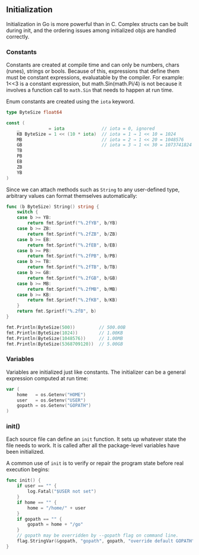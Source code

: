 ## Initialization

Initialization in Go is more powerful than in C. Complex structs can be built during init, and the ordering issues among initialized objs are handled correctly.

### Constants

Constants are created at compile time and can only be numbers, chars (runes), strings or bools. Because of this, expressions that define them must be constant expressions, evaluatable by the compiler. For example: 1<<3 is a constant expression, but math.Sin(math.Pi/4) is not because it involves a function call to `math.Sin` that needs to happen at run time.

Enum constants are created using the `iota` keyword.

```go
type ByteSize float64

const (
    _           = iota              // iota = 0, ignored
    KB ByteSize = 1 << (10 * iota)  // iota = 1 → 1 << 10 = 1024
    MB                              // iota = 2 → 1 << 20 = 1048576
    GB                              // iota = 3 → 1 << 30 = 1073741824
    TB
    PB
    EB
    ZB
    YB
)
```

Since we can attach methods such as `String` to any user-defined type, arbitrary values can format themselves automatically:

```go
func (b ByteSize) String() string {
    switch {
    case b >= YB:
        return fmt.Sprintf("%.2fYB", b/YB)
    case b >= ZB:
        return fmt.Sprintf("%.2fZB", b/ZB)
    case b >= EB:
        return fmt.Sprintf("%.2fEB", b/EB)
    case b >= PB:
        return fmt.Sprintf("%.2fPB", b/PB)
    case b >= TB:
        return fmt.Sprintf("%.2fTB", b/TB)
    case b >= GB:
        return fmt.Sprintf("%.2fGB", b/GB)
    case b >= MB:
        return fmt.Sprintf("%.2fMB", b/MB)
    case b >= KB:
        return fmt.Sprintf("%.2fKB", b/KB)
    }
    return fmt.Sprintf("%.2fB", b)
}

fmt.Println(ByteSize(500))         // 500.00B
fmt.Println(ByteSize(1024))        // 1.00KB
fmt.Println(ByteSize(1048576))     // 1.00MB
fmt.Println(ByteSize(5368709120))  // 5.00GB
```

### Variables

Variables are initialized just like constants. The initializer can be a general expression computed at run time:

```go
var (
    home   = os.Getenv("HOME")
    user   = os.Getenv("USER")
    gopath = os.Getenv("GOPATH")
)
```

### init()

Each source file can define an `init` function. It sets up whatever state the file needs to work. It is called after all the package-level variables have been initialized.

A common use of `init` is to verify or repair the program state before real execution begins:

```go
func init() {
    if user == "" {
        log.Fatal("$USER not set")
    }
    if home == "" {
        home = "/home/" + user
    }
    if gopath == "" {
        gopath = home + "/go"
    }
    // gopath may be overridden by --gopath flag on command line.
    flag.StringVar(&gopath, "gopath", gopath, "override default GOPATH")
}
```
